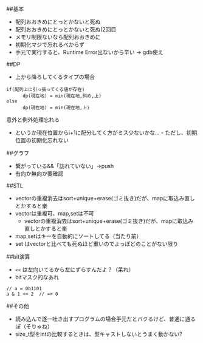 ##基本
- 配列おおきめにとっとかないと死ぬ
- 配列おおきめにとっとかないと死ぬ(2回目
- メモリ制限ないなら配列おおきめに
- 初期化マジで忘れるべからず
- 手元で実行すると、Runtime Error出ないから辛い -> gdb使え

##DP
- 上から降ろしてくるタイプの場合
```
if(配列上に引っ張ってくる値が存在)
      dp(現在地) = min(現在地,斜め,上)
else
      dp(現在地) = min(現在地,上)
```
意外と例外処理忘れる

- というか現在位置からi+1に配分してく方がミス少ないかな...
      - ただし、初期位置の初期化忘れない

##グラフ
- 繋がっている&&「訪れていない」->push
- 有向か無向か要確認

##STL
- vectorの重複消去はsort+unique+erase(ゴミ抜き)だが、mapに取込み直しとかすると楽
- vectorは重複可、map,setは不可
    - vectorの重複消去はsort+unique+erase(ゴミ抜き)だが、mapに取込み直しとかすると楽
- map,setはキーを自動的にソートしてる（当たり前）
- set はvectorと比べても死ぬほど重いのでよっぽどのことがない限り

##bit演算
- `<<` は左向いてるから左にずらすんだよ？（呆れ）
- bitマスク的なあれ
```
// a = 0b1101
a & 1 << 2  // => 0
```

##その他
- 読み込んで逐一吐き出すプログラムの場合手元だとバクるけど、普通に通るぽ（そりゃね）
- size_t型をintの比較するときは、型キャストしないとうまく動かない?
